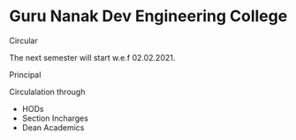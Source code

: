 # Guru Nanak Dev Engineering College

Circular

The next semester will start w.e.f 02.02.2021.



Principal 


Circulalation through
- HODs
- Section Incharges
- Dean Academics 
